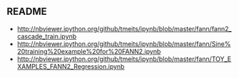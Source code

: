 README
----

* http://nbviewer.ipython.org/github/tmeits/ipynb/blob/master/fann/fann2_cascade_train.ipynb
* http://nbviewer.ipython.org/github/tmeits/ipynb/blob/master/fann/Sine%20training%20example%20for%20FANN2.ipynb
* http://nbviewer.ipython.org/github/tmeits/ipynb/blob/master/fann/TOY_EXAMPLES_FANN2_Regression.ipynb
